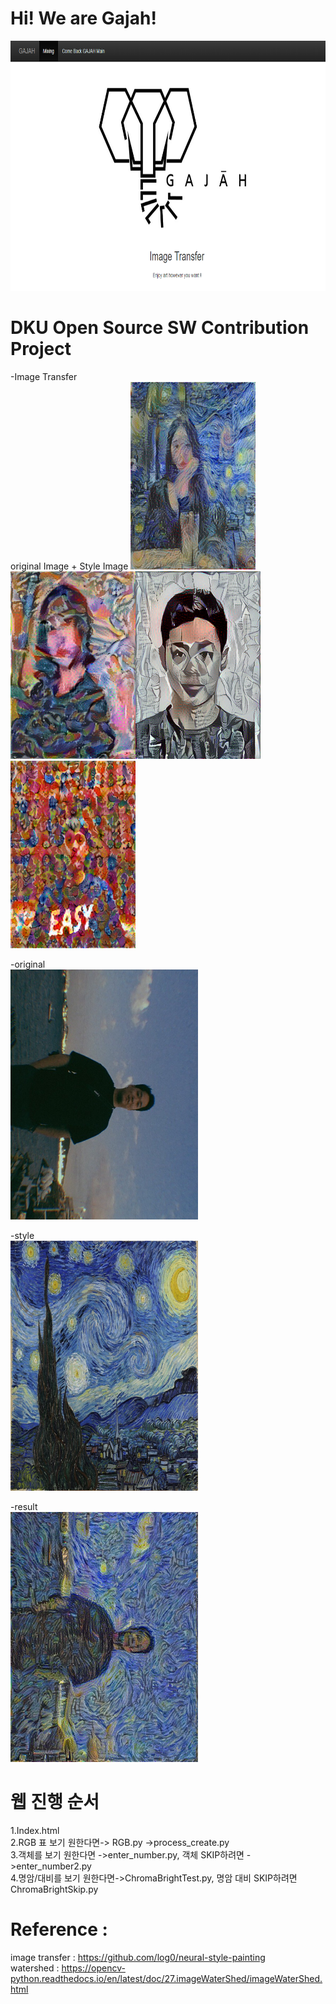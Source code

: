 # Hi!  We are Gajah!
 
<img src="https://github.com/gksthd1992/gajah/blob/master/img/image.png" width =800 height = 400>  
  
 DKU Open Source SW Contribution Project  
============================  
-Image Transfer  
original Image + Style Image 
<img src="https://github.com/gksthd1992/gajah/blob/master/img/11.png" width =200 height = 300><img src="https://github.com/gksthd1992/gajah/blob/master/img/12.png" width =200 height = 300><img src="https://github.com/gksthd1992/gajah/blob/master/img/13.png" width =200 height = 300><img src="https://github.com/gksthd1992/gajah/blob/master/img/14.png" width =200 height = 300>

  
-original  
<img src="https://github.com/gksthd1992/gajah/blob/master/ver11.jpg" width =300 height = 400> 

-style  
<img src="https://github.com/gksthd1992/gajah/blob/master/ver12.jpg" width =300 height = 400>

-result  
<img src="https://github.com/gksthd1992/gajah/blob/master/완성본.jpg" width =300 height = 400>


# 웹 진행 순서
1.Index.html  
2.RGB 표 보기 원한다면-> RGB.py
 ->process_create.py  
3.객체를 보기 원한다면 ->enter_number.py, 객체 SKIP하려면 ->enter_number2.py  
4.명암/대비를 보기 원한다면->ChromaBrightTest.py, 명암 대비 SKIP하려면 ChromaBrightSkip.py  


# Reference :

image transfer : https://github.com/log0/neural-style-painting  
watershed : https://opencv-python.readthedocs.io/en/latest/doc/27.imageWaterShed/imageWaterShed.html
